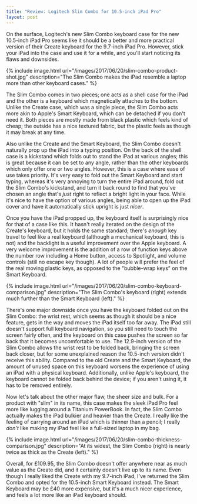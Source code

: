 ```yaml
---
title: "Review: Logitech Slim Combo for 10.5-inch iPad Pro"
layout: post
---
```


On the surface, Logitech's new Slim Combo keyboard case for the new 10.5-inch iPad Pro seems like it should be a better and more practical version of their Create keyboard for the 9.7-inch iPad Pro. However, stick your iPad into the case and use it for a while, and you'll start noticing its flaws and downsides.

<!-- more -->

{% include image.html url="/images/2017/06/20/slim-combo-product-shot.jpg" description="The Slim Combo makes the iPad resemble a laptop more than other keyboard cases." %}

The Slim Combo comes in two pieces; one acts as a shell case for the iPad and the other is a keyboard which magnetically attaches to the bottom. Unlike the Create case, which was a single piece, the Slim Combo acts more akin to Apple's Smart Keyboard, which can be detached if you don't need it. Both pieces are mostly made from black plastic which feels kind of cheap; the outside has a nice textured fabric, but the plastic feels as though it may break at any time.

Also unlike the Create and the Smart Keyboard, the Slim Combo doesn't naturally prop up the iPad into a typing position. On the back of the shell case is a kickstand which folds out to stand the iPad at various angles; this is great because it can be set to any angle, rather than the other keyboards which only offer one or two angles. However, this is a case where ease of use takes priority. It's very easy to fold out the Smart Keyboard and start typing, whereas it's very annoying to turn the entire iPad around, fold out the Slim Combo's kickstand, and turn it back round to find that you've chosen an angle that's _just_ right to reflect a bright light in your face. While it's nice to have the option of various angles, being able to open up the iPad cover and have it automatically stick upright is just _nicer_.

Once you have the iPad propped up, the keyboard itself is surprisingly nice for that of a case like this. It hasn't really iterated on the design of the Create's keyboard, but it holds the same standard; there's _enough_ key travel to feel like a real keyboard (although a mechanical keyboard, this is not) and the backlight is a useful improvement over the Apple keyboard. A very welcome improvement is the addition of a row of function keys above the number row including a Home button, access to Spotlight, and volume controls (still no escape key though). A lot of people will prefer the feel of the real moving plastic keys, as opposed to the "bubble-wrap keys" on the Smart Keyboard.

{% include image.html url="/images/2017/06/20/slim-combo-keyboard-comparison.jpg" description="The Slim Combo's keyboard (right) extends much further than the Smart Keyboard (left)." %}

There's one major downside once you have the keyboard folded out on the Slim Combo: the wrist rest, which seems as though it should be a nice feature, gets in the way and moves the iPad itself too far away. The iPad still doesn't support full keyboard navigation, so you still need to touch the screen fairly often, and the keyboard on this case pushes the screen so far back that it becomes uncomfortable to use. The 12.9-inch version of the Slim Combo allows the wrist rest to be folded back, bringing the screen back closer, but for some unexplained reason the 10.5-inch version didn't receive this ability. Compared to the old Create and the Smart Keyboard, the amount of unused space on this keyboard worsens the experience of using an iPad with a physical keyboard. Additionally, unlike Apple's keyboard, the keyboard cannot be folded back behind the device; if you aren't using it, it has to be removed entirely.

Now let's talk about the other major flaw, the sheer size and bulk. For a product with "slim" in its name, this case makes the sleek iPad Pro feel more like lugging around a Titanium PowerBook. In fact, the Slim Combo actually makes the iPad bulkier and heavier than the Create. I really like the feeling of carrying around an iPad which is thinner than a pencil; I really _don't_ like making my iPad feel like a full-sized laptop in my bag.

{% include image.html url="/images/2017/06/20/slim-combo-thickness-comparison.jpg" description="At its widest, the Slim Combo (right) is nearly twice as thick as the Create (left)." %}

Overall, for £109.95, the Slim Combo doesn't offer anywhere near as much value as the Create did, and it certainly doesn't live up to its name. Even though I really liked the Create with my 9.7-inch iPad, I've returned the Slim Combo and opted for the 10.5-inch Smart Keyboard instead. The Smart Keyboard may be £40 more expensive, but it's a much nicer experience, and feels a lot more like an iPad keyboard should.

[productshot]: /images/2017/06/20/slim-combo-product-shot.jpg
[thickness]: /images/2017/06/20/slim-combo-thickness-comparison.jpg
[keyboard]: /images/2017/06/20/slim-combo-keyboard-comparison.jpg
